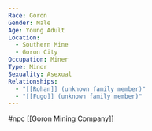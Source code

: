 ```yaml
---
Race: Goron
Gender: Male
Age: Young Adult
Location:
  - Southern Mine
  - Goron City
Occupation: Miner
Type: Minor
Sexuality: Asexual
Relationships:
  - "[[Rohan]] (unknown family member)"
  - "[[Fugo]] (unknown family member)"
---
```

 #npc [[Goron Mining Company]]

